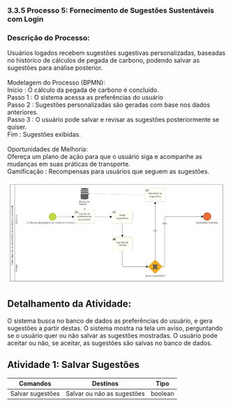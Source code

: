 ### 3.3.5 Processo 5: Fornecimento de Sugestões Sustentáveis ​​com Login  

### Descrição do Processo:
Usuários logados recebem sugestões sugestivas personalizadas, baseadas no histórico de cálculos de pegada de carbono, podendo salvar as sugestões para análise posterior.<br><br>
Modelagem do Processo (BPMN):<br>
Início :  O cálculo da pegada de carbono é concluído.<br>
Passo 1 : O sistema acessa as preferências do usuário<br>
Passo 2 : Sugestões personalizadas são geradas com base nos dados anteriores.<br>
Passo 3 : O usuário pode salvar e revisar as sugestões posteriormente se quiser.<br>
Fim : Sugestões exibidas.<br><br>
Oportunidades de Melhoria:<br>
Ofereça um plano de ação para que o usuário siga e acompanhe as mudanças em suas práticas de transporte.<br>
Gamificação : Recompensas para usuários que seguem as sugestões.<br>

![Diagrama BPMN](../images/3.3-5diag.png)

## Detalhamento da Atividade:
 O sistema busca no banco de dados as preferências do usuário, e gera sugestões a partir destas. O sistema mostra na tela um aviso, perguntando se o usuário quer ou não salvar as sugestões mostradas. O usuário pode aceitar ou não, se aceitar, as sugestões são salvas no banco de dados. 

 ## Atividade 1: Salvar Sugestões
| Comandos         | Destinos                       | Tipo    |
|------------------|--------------------------------|---------|
| Salvar sugestões | Salvar ou não as sugestões     | boolean |
